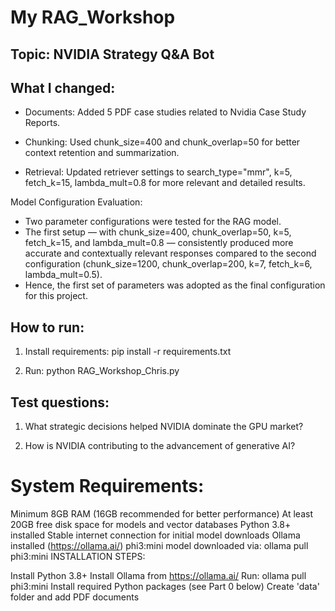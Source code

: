 # My RAG_Workshop

## Topic: NVIDIA Strategy Q&A Bot

## What I changed:

- Documents: Added 5 PDF case studies related to Nvidia Case Study Reports.

- Chunking: Used chunk_size=400 and chunk_overlap=50 for better context retention and summarization.

- Retrieval: Updated retriever settings to search_type="mmr", k=5, fetch_k=15, lambda_mult=0.8 for more relevant and detailed results.

Model Configuration Evaluation: 	
	
-	Two parameter configurations were tested for the RAG model. 
-	The first setup — with chunk_size=400, chunk_overlap=50, k=5, fetch_k=15, and lambda_mult=0.8 — consistently produced more accurate and contextually relevant responses compared to the second configuration (chunk_size=1200, chunk_overlap=200, k=7, fetch_k=6, lambda_mult=0.5).
-	Hence, the first set of parameters was adopted as the final configuration for this project.

## How to run:

1. Install requirements: pip install -r requirements.txt

2. Run: python RAG_Workshop_Chris.py

## Test questions:

1. What strategic decisions helped NVIDIA dominate the GPU market?

2. How is NVIDIA contributing to the advancement of generative AI?


# System Requirements:

Minimum 8GB RAM (16GB recommended for better performance)
At least 20GB free disk space for models and vector databases
Python 3.8+ installed
Stable internet connection for initial model downloads
Ollama installed (https://ollama.ai/)
phi3:mini model downloaded via: ollama pull phi3:mini
INSTALLATION STEPS:

Install Python 3.8+
Install Ollama from https://ollama.ai/
Run: ollama pull phi3:mini
Install required Python packages (see Part 0 below)
Create 'data' folder and add PDF documents

